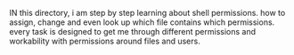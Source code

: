 IN this directory, i am step by step learning about shell permissions. how to assign, change and even look up which file contains which permissions. every task is designed to get me through different permissions and workability with permissions around files and users.
